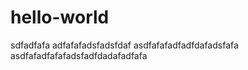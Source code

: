 # hello-world

sdfadfafa
adfafafadsfadsfdaf
asdfafafadfadfdafadsfafa
asdfafadfafafadsfadfdadafadfafa
